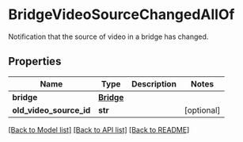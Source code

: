 # BridgeVideoSourceChangedAllOf

Notification that the source of video in a bridge has changed.
## Properties
Name | Type | Description | Notes
------------ | ------------- | ------------- | -------------
**bridge** | [**Bridge**](Bridge.md) |  |
**old_video_source_id** | **str** |  | [optional]

[[Back to Model list]](../README.md#documentation-for-models) [[Back to API list]](../README.md#documentation-for-api-endpoints) [[Back to README]](../README.md)
